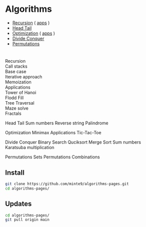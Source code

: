 # Algorithms

- [Recursion](./main/recursion/) ( [apps](./main/recursion/practical_apps) )
- [Head Tail](./main/head_tail/)  
- [Optimization](./main/optimization/minimax) ( [apps](./main/optimization/practical_apps) )
- [Divide Conquer](./main/divide_conquer/)  
- [Permutations](./main/permutations/)  

#

Recursion  
  Call stacks   
  Base case   
  Iterative approach   
  Memoization   
  Applications   
    Tower of Hanoi   
    Flodd Fill  
    Tree Traversal  
    Maze solve  
    Fractals  

Head Tail
    Sum numbers
    Reverse string
    Palindrome
    
Optimization
    Minimax
    Applications
        Tic-Tac-Toe

Divide Conquer 
    Binary Search
    Quciksort
    Merge Sort
    Sum numbers
    Karatsuba multiplication  

Permutations
    Sets
    Permutations
    Combinations

## Install

~~~sh
git clone https://github.com/minte9/algorithms-pages.git
cd algorithms-pages/
~~~

## Updates

~~~sh
cd algorithms-pages/
git pull origin main
~~~
